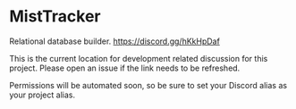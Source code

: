 # MistTracker
Relational database builder. 
https://discord.gg/hKkHpDaf

This is the current location for development related discussion for this project. Please open an issue if the link needs to be refreshed.

Permissions will be automated soon, so be sure to set your Discord alias as your project alias.
